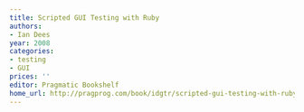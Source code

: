 ```yaml
---
title: Scripted GUI Testing with Ruby
authors:
- Ian Dees
year: 2008
categories:
- testing
- GUI
prices: ''
editor: Pragmatic Bookshelf
home_url: http://pragprog.com/book/idgtr/scripted-gui-testing-with-ruby
---
```

